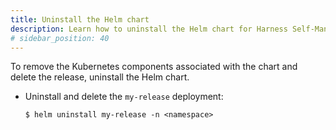 ```yaml
---
title: Uninstall the Helm chart
description: Learn how to uninstall the Helm chart for Harness Self-Managed Enterprise Edition. 
# sidebar_position: 40
---
```


To remove the Kubernetes components associated with the chart and delete the release, uninstall the Helm chart.

* Uninstall and delete the `my-release` deployment:

  ```  
  $ helm uninstall my-release -n <namespace>
  ```